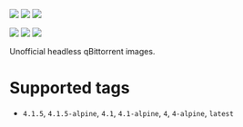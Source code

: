 [![](https://images.microbadger.com/badges/version/emmercm/qbittorrent:4.1.5.svg)](https://hub.docker.com/r/emmercm/qbittorrent)
[![](https://images.microbadger.com/badges/image/emmercm/qbittorrent:4.1.5.svg)](https://hub.docker.com/r/emmercm/qbittorrent)
[![](https://badgen.net/docker/pulls/emmercm/qbittorrent?icon=docker)](https://hub.docker.com/r/emmercm/qbittorrent)

[![](https://badgen.net/badge/emmercm/docker-qbittorrent/purple?icon=github)](https://github.com/emmercm/docker-qbittorrent)
[![](https://badgen.net/circleci/github/emmercm/docker-qbittorrent/master?icon=circleci)](https://github.com/emmercm/docker-qbittorrent/blob/master/.circleci/config.yml)
[![](https://badgen.net/github/license/emmercm/docker-qbittorrent?color=grey)](https://github.com/emmercm/docker-qbittorrent/blob/master/LICENSE)

Unofficial headless qBittorrent images.

# Supported tags

- `4.1.5`, `4.1.5-alpine`, `4.1`, `4.1-alpine`, `4`, `4-alpine`, `latest`
